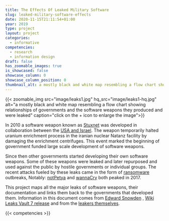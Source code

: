 ```yaml
---
title: The Effects Of Leaked Military Software
slug: leaked-military-software-effects
date: 2020-11-15T21:11:54+01:00
year: 2019
type: project
layout: project
categories:
  - informative
competencies:
  - research
  - information design
draft: false
has_zoomable_images: true
is_showcased: false
showcase_column: 0
showcase_column_position: 0
thumbnail_alt: a mostly black and white map resembling a flow chart showing relationships of governments and the software weapons they produced and were leaked
---
```

{{< zoomable_img src="image/leaks1.jpg" hq_src="image/leaks1-hq.jpg" alt="a mostly black and white map resembling a flow chart showing relationships of governments and the software weapons they produced and were leaked" caption="click on the + icon to enlarge the image">}}

In 2010 a software weapon known as [Stuxnet](https://en.wikipedia.org/wiki/Stuxnet) was developed in collaboration between the [USA and Israel](https://arstechnica.com/tech-policy/2012/06/confirmed-us-israel-created-stuxnet-lost-control-of-it/). The weapon temporarily halted uranium enrichment process in the iranian nuclear Natanz facility by damaging the enrichment centrifuges. This event marked the beginning of government funded large scale development of software weapons.

Since then other governments started developing their own software weapons. Some of these weapons were leaked and later repurposed and used against the public by hostile governments or individual groups. The recent attacks fueled by these leaks came in the form of [ransomware](https://en.wikipedia.org/wiki/Ransomware) outbreaks, Notably: [notPetya](https://arstechnica.com/information-technology/2017/06/notpetya-developers-obtained-nsa-exploits-weeks-before-their-public-leak/) and [wannaCry](https://www.wired.com/story/eternalblue-leaked-nsa-spy-tool-hacked-world/) both peaked in 2017.

This project maps all the major leaks of software weapons, their documentation and links them back to the governments that developed them. Information in this document comes from [Edward Snowden](https://www.theguardian.com/world/2013/jul/31/nsa-top-secret-program-online-data) , [Wiki Leaks Vault 7 release](https://wikileaks.org/ciav7p1) and from the [leakers themselves](https://medium.com/@shadowbrokerss).

{{< competencies >}}
